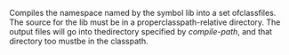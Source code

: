 Compiles the namespace named by the symbol lib into a set ofclassfiles. The source for the lib must be in a properclasspath-relative directory. The output files will go into thedirectory specified by *compile-path*, and that directory too mustbe in the classpath.